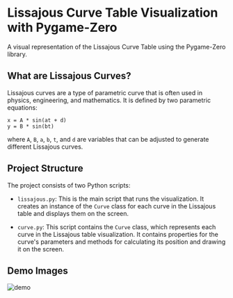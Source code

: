 # Lissajous Curve Table Visualization with Pygame-Zero

A visual representation of the Lissajous Curve Table using the Pygame-Zero library.

## What are Lissajous Curves?

Lissajous curves are a type of parametric curve that is often used in physics, engineering, and mathematics. It is defined by two parametric equations:

```
x = A * sin(at + d)
y = B * sin(bt)
```


where `A`, `B`, `a`, `b`, `t`, and `d` are variables that can be adjusted to generate different Lissajous curves.

## Project Structure

The project consists of two Python scripts:

- `lissajous.py`: This is the main script that runs the visualization. It creates an instance of the `Curve` class for each curve in the Lissajous table and displays them on the screen.

- `curve.py`: This script contains the `Curve` class, which represents each curve in the Lissajous table visualization. It contains properties for the curve's parameters and methods for calculating its position and drawing it on the screen.

## Demo Images

![demo](/demo.gif)
